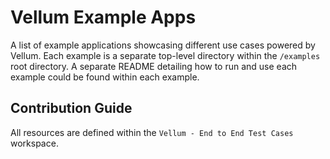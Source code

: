 # Vellum Example Apps

A list of example applications showcasing different use cases powered by Vellum. Each example is a separate top-level directory within the `/examples` root directory. A separate README detailing how to run and use each example could be found within each example.

## Contribution Guide

All resources are defined within the `Vellum - End to End Test Cases` workspace.
